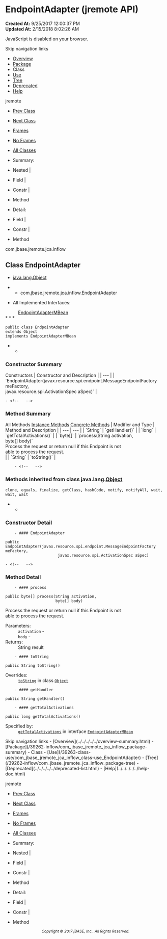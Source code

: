 # EndpointAdapter (jremote   API)

**Created At:** 9/25/2017 12:00:37 PM  
**Updated At:** 2/15/2018 8:02:26 AM  

<script type="text/javascript"><!--
    try {
        if (location.href.indexOf('is-external=true') == -1) {
            parent.document.title="EndpointAdapter (jremote   API)";
        }
    }
    catch(err) {
    }
//-->
var methods = {"i0":10,"i1":10,"i2":10,"i3":10};
var tabs = {65535:["t0","All Methods"],2:["t2","Instance Methods"],8:["t4","Concrete Methods"]};
var altColor = "altColor";
var rowColor = "rowColor";
var tableTab = "tableTab";
var activeTableTab = "activeTableTab";</script><noscript><div>JavaScript is disabled on your browser.</div></noscript><!-- ========= START OF TOP NAVBAR ======= -->
<!--   -->
Skip navigation links
<!--   -->
- [Overview](../../../../../overview-summary.html)
- [Package](/39262-inflow/com_jbase_jremote_jca_inflow_package-summary)
- Class
- [Use](/39263-class-use/com_jbase_jremote_jca_inflow_class-use_EndpointAdapter)
- [Tree](/39262-inflow/com_jbase_jremote_jca_inflow_package-tree)
- [Deprecated](../../../../../deprecated-list.html)
- [Help](../../../../../help-doc.html)


jremote <br>

- [Prev Class](/39262-inflow/com_jbase_jremote_jca_inflow_ActivationWorkListener "class in com.jbase.jremote.jca.inflow")
- [Next Class](/39262-inflow/com_jbase_jremote_jca_inflow_EndpointAdapterMBean "interface in com.jbase.jremote.jca.inflow")


- [Frames](../../../../../index.html?com/jbase/jremote/jca/inflow//39262-inflow/com_jbase_jremote_jca_inflow_EndpointAdapter)
- [No Frames](/39262-inflow/com_jbase_jremote_jca_inflow_EndpointAdapter)


- [All Classes](../../../../../allclasses-noframe.html)


<script type="text/javascript"><!--
  allClassesLink = document.getElementById("allclasses_navbar_top");
  if(window==top) {
    allClassesLink.style.display = "block";
  }
  else {
    allClassesLink.style.display = "none";
  }
  //--></script>

- Summary:
- Nested |
- Field |
- Constr |
- Method


- Detail:
- Field |
- Constr |
- Method
<!--   -->
<!-- ========= END OF TOP NAVBAR ========= --><!-- ======== START OF CLASS DATA ======== -->
com.jbase.jremote.jca.inflow

## Class EndpointAdapter

- [java.lang.Object](http://java.sun.com/j2se/1.5.0/docs/api/java/lang/Object.html?is-external=true "class or interface in java.lang")
- - com.jbase.jremote.jca.inflow.EndpointAdapter


- <dl><dt>All Implemented Interfaces:</dt>
<dd><a href="/39262-inflow/com_jbase_jremote_jca_inflow_EndpointAdapterMBean" title="interface in com.jbase.jremote.jca.inflow">EndpointAdapterMBean</a></dd></dl>
* * *


```
public class EndpointAdapter
extends Object
implements EndpointAdapterMBean
```

- <!-- ======== CONSTRUCTOR SUMMARY ======== -->
    - <!--   -->
### Constructor Summary


<caption><span>Constructors</span><span class="tabEnd"> </span></caption>| Constructor and Description |
| --- |
| `EndpointAdapter(javax.resource.spi.endpoint.MessageEndpointFactory meFactory,<br>               javax.resource.spi.ActivationSpec aSpec)`  |

<!-- ========== METHOD SUMMARY =========== -->
    - <!--   -->
### Method Summary


<caption><span id="t0" class="activeTableTab"><span>All Methods</span><span class="tabEnd"> </span></span><span id="t2" class="tableTab"><span><a href="javascript:show(2);">Instance Methods</a></span><span class="tabEnd"> </span></span><span id="t4" class="tableTab"><span><a href="javascript:show(8);">Concrete Methods</a></span><span class="tabEnd"> </span></span></caption>| Modifier and Type | Method and Description |
| --- | --- |
| `String` | `getHandler()`  |
| `long` | `getTotalActivations()`  |
| `byte[]` | `process(String activation,<br>       byte[] body)`<br>Process the request or return null if this Endpoint is not<br> able to process the request.<br> |
| `String` | `toString()`  |


        - <!--   -->
### Methods inherited from class java.lang.[Object](http://java.sun.com/j2se/1.5.0/docs/api/java/lang/Object.html?is-external=true "class or interface in java.lang")
`clone, equals, finalize, getClass, hashCode, notify, notifyAll, wait, wait, wait`

- <!-- ========= CONSTRUCTOR DETAIL ======== -->
    - <!--   -->
### Constructor Detail
<!--   -->
        - #### EndpointAdapter

```
public EndpointAdapter(javax.resource.spi.endpoint.MessageEndpointFactory meFactory,
                       javax.resource.spi.ActivationSpec aSpec)
```

<!-- ============ METHOD DETAIL ========== -->
    - <!--   -->
### Method Detail
<!--   -->
        - #### process

```
public byte[] process(String activation,
                      byte[] body)
```

Process the request or return null if this Endpoint is not<br> able to process the request.
<dl><dt><span class="paramLabel">Parameters:</span></dt>
<dd>
<code>activation</code> - </dd>
<dd>
<code>body</code> - </dd>
<dt><span class="returnLabel">Returns:</span></dt>
<dd>String result</dd></dl>

<!--   -->
        - #### toString

```
public String toString()
```
<dl><dt><span class="overrideSpecifyLabel">Overrides:</span></dt>
<dd>
<code><a href="http://java.sun.com/j2se/1.5.0/docs/api/java/lang/Object.html?is-external=true#toString--" title="class or interface in java.lang">toString</a></code> in class <code><a href="http://java.sun.com/j2se/1.5.0/docs/api/java/lang/Object.html?is-external=true" title="class or interface in java.lang">Object</a></code>
</dd></dl>

<!--   -->
        - #### getHandler

```
public String getHandler()
```

<!--   -->
        - #### getTotalActivations

```
public long getTotalActivations()
```
<dl><dt><span class="overrideSpecifyLabel">Specified by:</span></dt>
<dd>
<code><a href="/39262-inflow/com_jbase_jremote_jca_inflow_EndpointAdapterMBean#getTotalActivations--">getTotalActivations</a></code> in interface <code><a href="/39262-inflow/com_jbase_jremote_jca_inflow_EndpointAdapterMBean" title="interface in com.jbase.jremote.jca.inflow">EndpointAdapterMBean</a></code>
</dd></dl>
<!-- ========= END OF CLASS DATA ========= --><!-- ======= START OF BOTTOM NAVBAR ====== -->
<!--   -->
Skip navigation links
<!--   -->
- [Overview](../../../../../overview-summary.html)
- [Package](/39262-inflow/com_jbase_jremote_jca_inflow_package-summary)
- Class
- [Use](/39263-class-use/com_jbase_jremote_jca_inflow_class-use_EndpointAdapter)
- [Tree](/39262-inflow/com_jbase_jremote_jca_inflow_package-tree)
- [Deprecated](../../../../../deprecated-list.html)
- [Help](../../../../../help-doc.html)


jremote <br>

- [Prev Class](/39262-inflow/com_jbase_jremote_jca_inflow_ActivationWorkListener "class in com.jbase.jremote.jca.inflow")
- [Next Class](/39262-inflow/com_jbase_jremote_jca_inflow_EndpointAdapterMBean "interface in com.jbase.jremote.jca.inflow")


- [Frames](../../../../../index.html?com/jbase/jremote/jca/inflow//39262-inflow/com_jbase_jremote_jca_inflow_EndpointAdapter)
- [No Frames](/39262-inflow/com_jbase_jremote_jca_inflow_EndpointAdapter)


- [All Classes](../../../../../allclasses-noframe.html)


<script type="text/javascript"><!--
  allClassesLink = document.getElementById("allclasses_navbar_bottom");
  if(window==top) {
    allClassesLink.style.display = "block";
  }
  else {
    allClassesLink.style.display = "none";
  }
  //--></script>

- Summary:
- Nested |
- Field |
- Constr |
- Method


- Detail:
- Field |
- Constr |
- Method
<!--   -->
<!-- ======== END OF BOTTOM NAVBAR ======= -->
<small>			<center>			<i>Copyright © 2017 jBASE, Inc.. All Rights Reserved.</i>		</center></small>
